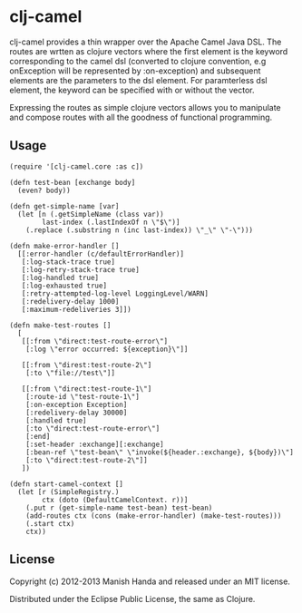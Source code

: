 # clj-camel

clj-camel provides a thin wrapper over the Apache Camel Java DSL. The routes are wrtten as clojure vectors
where the first element is the keyword corresponding to the camel dsl (converted to clojure convention,
e.g onException will be represented by  :on-exception) and subsequent elements are the
parameters to the dsl element. For paramterless dsl element, the keyword can be specified
with or without the vector.

Expressing the routes as simple clojure vectors allows you to manipulate and compose routes with
all the goodness of functional programming.

## Usage

    (require '[clj-camel.core :as c])

    (defn test-bean [exchange body]
      (even? body))

    (defn get-simple-name [var]
      (let [n (.getSimpleName (class var))
            last-index (.lastIndexOf n \"$\")]
        (.replace (.substring n (inc last-index)) \"_\" \"-\")))

    (defn make-error-handler []
      [[:error-handler (c/defaultErrorHandler)]
       [:log-stack-trace true]
       [:log-retry-stack-trace true]
       [:log-handled true]
       [:log-exhausted true]
       [:retry-attempted-log-level LoggingLevel/WARN]
       [:redelivery-delay 1000]
       [:maximum-redeliveries 3]])

    (defn make-test-routes []
      [
       [[:from \"direct:test-route-error\"]
        [:log \"error occurred: ${exception}\"]]
       
       [[:from \"direst:test-route-2\"]
        [:to \"file://test\"]]
    
       [[:from \"direct:test-route-1\"]
        [:route-id \"test-route-1\"]
        [:on-exception Exception]
        [:redelivery-delay 30000]
        [:handled true]
        [:to \"direct:test-route-error\"]
        [:end]
        [:set-header :exchange][:exchange]
        [:bean-ref \"test-bean\" \"invoke(${header.:exchange}, ${body})\"]
        [:to \"direct:test-route-2\"]]
       ])

    (defn start-camel-context []
      (let [r (SimpleRegistry.)
            ctx (doto (DefaultCamelContext. r))]
        (.put r (get-simple-name test-bean) test-bean)
        (add-routes ctx (cons (make-error-handler) (make-test-routes)))
        (.start ctx)
        ctx))

## License

Copyright (c) 2012-2013 Manish Handa and released under an MIT license.

Distributed under the Eclipse Public License, the same as Clojure.
